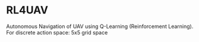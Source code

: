 # RL4UAV
Autonomous Navigation of UAV using Q-Learning (Reinforcement Learning). For discrete action space: 5x5 grid space
